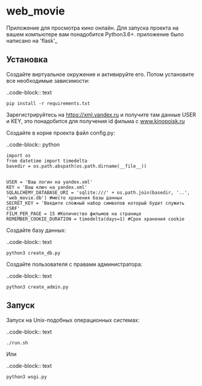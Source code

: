 web_movie
====
Приложение для просмотра кино онлайн. 
Для запуска проекта на вашем компьютере вам понадобится Python3.6+.
приложение было написано на 'flask'_

Установка
----
Создайте виртуальное окружение и активируйте его. Потом установите все необходимые зависимости:

..code-block:: text

    pip install -r requirements.txt

Зарегистрируйтесь на https://xml.yandex.ru и получите там данные USER и KEY, это понадобится для получения id фильма с www.kinopoisk.ru

Создайте в корне проекта файл config.py:

..code-block:: python

    import os
    from datetime import timedelta
    basedir = os.path.abspath(os.path.dirname(__file__))
    
    
    USER = 'Ваш логин на yandex.xml'
    KEY = 'Ваш ключ на yandex.xml'
    SQLALCHEMY_DATABASE_URI = 'sqlite:///' + os.path.join(basedir, '..', 'web_movie.db') #место хранения базы данных
    SECRET_KEY = 'Введите сложный набор символов который будет служить CSRF'
    FILM_PER_PAGE = 15 #Количество фильмов на странице
    REMEMBER_COOKIE_DURATION = timedelta(days=1) #Срок хранения cookie
    
Создайте базу данных:

..code-block:: text

    python3 create_db.py
    
Создайте пользователя с правами администратора:

..code-block:: text

    python3 create_admin.py
    
Запуск
----

Запуск на Unix-подобных операционных системах:

..code-block:: text

    ./run.sh
    
Или

..code-block:: text

    python3 wsgi.py

